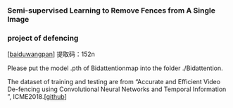 ### Semi-supervised Learning to Remove Fences from A Single Image

### project of defencing

[[baiduwangpan](https://pan.baidu.com/s/1UwUG3pg3xNdS7cURK88acg )]  提取码：152n 

Please put the model .pth of Bidattentionmap into the folder ./Bidattention.

The dataset of training and testing are from “Accurate and Efficient Video De-fencing using Convolutional Neural Networks and Temporal Information ”, ICME2018.[[github](https://github.com/chen-du/De-fencing)]
